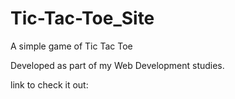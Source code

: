 # Tic-Tac-Toe_Site
A simple game of Tic Tac Toe

Developed as part of my Web Development studies.

link to check it out: 
